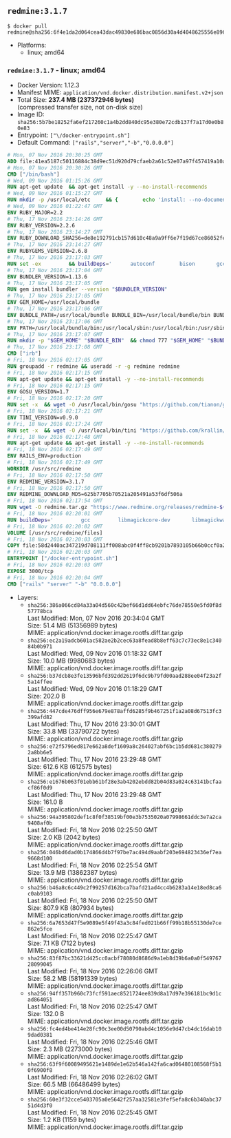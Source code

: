 ## `redmine:3.1.7`

```console
$ docker pull redmine@sha256:6f4e1da2d064cea43dac49830e686bac0856d30a4d4048625556e8969542f5e7
```

-	Platforms:
	-	linux; amd64

### `redmine:3.1.7` - linux; amd64

-	Docker Version: 1.12.3
-	Manifest MIME: `application/vnd.docker.distribution.manifest.v2+json`
-	Total Size: **237.4 MB (237372946 bytes)**  
	(compressed transfer size, not on-disk size)
-	Image ID: `sha256:5b7be18252fa6ef217260c1a4b2dd840dc95e380e72cdb137f7a17d0e0b80e83`
-	Entrypoint: `["\/docker-entrypoint.sh"]`
-	Default Command: `["rails","server","-b","0.0.0.0"]`

```dockerfile
# Mon, 07 Nov 2016 20:30:25 GMT
ADD file:41ea5187c50116884c38d9ec51d920d79cfaeb2a61c52e07a97f457419a10a4f in / 
# Mon, 07 Nov 2016 20:30:26 GMT
CMD ["/bin/bash"]
# Wed, 09 Nov 2016 01:15:26 GMT
RUN apt-get update 	&& apt-get install -y --no-install-recommends 		bzip2 		ca-certificates 		libffi-dev 		libgdbm3 		libssl-dev 		libyaml-dev 		procps 		zlib1g-dev 	&& rm -rf /var/lib/apt/lists/*
# Wed, 09 Nov 2016 01:15:27 GMT
RUN mkdir -p /usr/local/etc 	&& { 		echo 'install: --no-document'; 		echo 'update: --no-document'; 	} >> /usr/local/etc/gemrc
# Wed, 09 Nov 2016 01:22:47 GMT
ENV RUBY_MAJOR=2.2
# Thu, 17 Nov 2016 23:14:26 GMT
ENV RUBY_VERSION=2.2.6
# Thu, 17 Nov 2016 23:14:27 GMT
ENV RUBY_DOWNLOAD_SHA256=de8e192791cb157d610c48a9a9ff6e7f19d67ce86052feae62b82e3682cc675f
# Thu, 17 Nov 2016 23:14:27 GMT
ENV RUBYGEMS_VERSION=2.6.8
# Thu, 17 Nov 2016 23:17:03 GMT
RUN set -ex 		&& buildDeps=' 		autoconf 		bison 		gcc 		libbz2-dev 		libgdbm-dev 		libglib2.0-dev 		libncurses-dev 		libreadline-dev 		libxml2-dev 		libxslt-dev 		make 		ruby 		wget 	' 	&& apt-get update 	&& apt-get install -y --no-install-recommends $buildDeps 	&& rm -rf /var/lib/apt/lists/* 		&& wget -O ruby.tar.gz "https://cache.ruby-lang.org/pub/ruby/$RUBY_MAJOR/ruby-$RUBY_VERSION.tar.gz" 	&& echo "$RUBY_DOWNLOAD_SHA256 *ruby.tar.gz" | sha256sum -c - 		&& mkdir -p /usr/src/ruby 	&& tar -xzf ruby.tar.gz -C /usr/src/ruby --strip-components=1 	&& rm ruby.tar.gz 		&& cd /usr/src/ruby 		&& { 		echo '#define ENABLE_PATH_CHECK 0'; 		echo; 		cat file.c; 	} > file.c.new 	&& mv file.c.new file.c 		&& autoconf 	&& ./configure --disable-install-doc 	&& make -j"$(nproc)" 	&& make install 		&& apt-get purge -y --auto-remove $buildDeps 	&& cd / 	&& rm -r /usr/src/ruby 		&& gem update --system "$RUBYGEMS_VERSION"
# Thu, 17 Nov 2016 23:17:04 GMT
ENV BUNDLER_VERSION=1.13.6
# Thu, 17 Nov 2016 23:17:05 GMT
RUN gem install bundler --version "$BUNDLER_VERSION"
# Thu, 17 Nov 2016 23:17:05 GMT
ENV GEM_HOME=/usr/local/bundle
# Thu, 17 Nov 2016 23:17:06 GMT
ENV BUNDLE_PATH=/usr/local/bundle BUNDLE_BIN=/usr/local/bundle/bin BUNDLE_SILENCE_ROOT_WARNING=1 BUNDLE_APP_CONFIG=/usr/local/bundle
# Thu, 17 Nov 2016 23:17:06 GMT
ENV PATH=/usr/local/bundle/bin:/usr/local/sbin:/usr/local/bin:/usr/sbin:/usr/bin:/sbin:/bin
# Thu, 17 Nov 2016 23:17:07 GMT
RUN mkdir -p "$GEM_HOME" "$BUNDLE_BIN" 	&& chmod 777 "$GEM_HOME" "$BUNDLE_BIN"
# Thu, 17 Nov 2016 23:17:08 GMT
CMD ["irb"]
# Fri, 18 Nov 2016 02:17:05 GMT
RUN groupadd -r redmine && useradd -r -g redmine redmine
# Fri, 18 Nov 2016 02:17:15 GMT
RUN apt-get update && apt-get install -y --no-install-recommends 		ca-certificates 		wget 	&& rm -rf /var/lib/apt/lists/*
# Fri, 18 Nov 2016 02:17:15 GMT
ENV GOSU_VERSION=1.7
# Fri, 18 Nov 2016 02:17:20 GMT
RUN set -x 	&& wget -O /usr/local/bin/gosu "https://github.com/tianon/gosu/releases/download/$GOSU_VERSION/gosu-$(dpkg --print-architecture)" 	&& wget -O /usr/local/bin/gosu.asc "https://github.com/tianon/gosu/releases/download/$GOSU_VERSION/gosu-$(dpkg --print-architecture).asc" 	&& export GNUPGHOME="$(mktemp -d)" 	&& gpg --keyserver ha.pool.sks-keyservers.net --recv-keys B42F6819007F00F88E364FD4036A9C25BF357DD4 	&& gpg --batch --verify /usr/local/bin/gosu.asc /usr/local/bin/gosu 	&& rm -r "$GNUPGHOME" /usr/local/bin/gosu.asc 	&& chmod +x /usr/local/bin/gosu 	&& gosu nobody true
# Fri, 18 Nov 2016 02:17:21 GMT
ENV TINI_VERSION=v0.9.0
# Fri, 18 Nov 2016 02:17:24 GMT
RUN set -x 	&& wget -O /usr/local/bin/tini "https://github.com/krallin/tini/releases/download/$TINI_VERSION/tini" 	&& wget -O /usr/local/bin/tini.asc "https://github.com/krallin/tini/releases/download/$TINI_VERSION/tini.asc" 	&& export GNUPGHOME="$(mktemp -d)" 	&& gpg --keyserver ha.pool.sks-keyservers.net --recv-keys 6380DC428747F6C393FEACA59A84159D7001A4E5 	&& gpg --batch --verify /usr/local/bin/tini.asc /usr/local/bin/tini 	&& rm -r "$GNUPGHOME" /usr/local/bin/tini.asc 	&& chmod +x /usr/local/bin/tini 	&& tini -h
# Fri, 18 Nov 2016 02:17:48 GMT
RUN apt-get update && apt-get install -y --no-install-recommends 		imagemagick 		libmysqlclient18 		libpq5 		libsqlite3-0 				bzr 		git 		mercurial 		openssh-client 		subversion 	&& rm -rf /var/lib/apt/lists/*
# Fri, 18 Nov 2016 02:17:49 GMT
ENV RAILS_ENV=production
# Fri, 18 Nov 2016 02:17:49 GMT
WORKDIR /usr/src/redmine
# Fri, 18 Nov 2016 02:17:50 GMT
ENV REDMINE_VERSION=3.1.7
# Fri, 18 Nov 2016 02:17:50 GMT
ENV REDMINE_DOWNLOAD_MD5=625b7705b70521a205491a53f6df506a
# Fri, 18 Nov 2016 02:17:54 GMT
RUN wget -O redmine.tar.gz "https://www.redmine.org/releases/redmine-${REDMINE_VERSION}.tar.gz" 	&& echo "$REDMINE_DOWNLOAD_MD5 redmine.tar.gz" | md5sum -c - 	&& tar -xvf redmine.tar.gz --strip-components=1 	&& rm redmine.tar.gz files/delete.me log/delete.me 	&& mkdir -p tmp/pdf public/plugin_assets 	&& chown -R redmine:redmine ./
# Fri, 18 Nov 2016 02:20:01 GMT
RUN buildDeps=' 		gcc 		libmagickcore-dev 		libmagickwand-dev 		libmysqlclient-dev 		libpq-dev 		libsqlite3-dev 		make 		patch 	' 	&& set -ex 	&& apt-get update && apt-get install -y $buildDeps --no-install-recommends 	&& rm -rf /var/lib/apt/lists/* 	&& bundle install --without development test 	&& for adapter in mysql2 postgresql sqlite3; do 		echo "$RAILS_ENV:" > ./config/database.yml; 		echo "  adapter: $adapter" >> ./config/database.yml; 		bundle install --without development test; 	done 	&& rm ./config/database.yml 	&& apt-get purge -y --auto-remove $buildDeps
# Fri, 18 Nov 2016 02:20:02 GMT
VOLUME [/usr/src/redmine/files]
# Fri, 18 Nov 2016 02:20:03 GMT
COPY file:58d2440ac347219d708111ff008abc0f4ff8cb9201b7893105b66b0ccf0a2521 in / 
# Fri, 18 Nov 2016 02:20:03 GMT
ENTRYPOINT ["/docker-entrypoint.sh"]
# Fri, 18 Nov 2016 02:20:03 GMT
EXPOSE 3000/tcp
# Fri, 18 Nov 2016 02:20:04 GMT
CMD ["rails" "server" "-b" "0.0.0.0"]
```

-	Layers:
	-	`sha256:386a066cd84a33a04d560c42bef66d1dd64ebfc76de78550e5fd0f8d57778bca`  
		Last Modified: Mon, 07 Nov 2016 20:34:04 GMT  
		Size: 51.4 MB (51356989 bytes)  
		MIME: application/vnd.docker.image.rootfs.diff.tar.gzip
	-	`sha256:ec2a19adcb601ac582ae2b2cec63a8fead8b8eff63c7c73ec8e1c34084b0b971`  
		Last Modified: Wed, 09 Nov 2016 01:18:32 GMT  
		Size: 10.0 MB (9980683 bytes)  
		MIME: application/vnd.docker.image.rootfs.diff.tar.gzip
	-	`sha256:b37dcb8e3fe13596bfd392dd2619f6dc9b79fd00aad288ee04f23a2f5a14ffee`  
		Last Modified: Wed, 09 Nov 2016 01:18:29 GMT  
		Size: 202.0 B  
		MIME: application/vnd.docker.image.rootfs.diff.tar.gzip
	-	`sha256:447cde476dff956e679e878affd6285f9b467251f1a2a08d67513fc3399afd82`  
		Last Modified: Thu, 17 Nov 2016 23:30:01 GMT  
		Size: 33.8 MB (33790722 bytes)  
		MIME: application/vnd.docker.image.rootfs.diff.tar.gzip
	-	`sha256:e72f5796ed817e662a8def1609a8c264027abf6bc1b5dd681c3802792a8bb6e5`  
		Last Modified: Thu, 17 Nov 2016 23:29:48 GMT  
		Size: 612.6 KB (612575 bytes)  
		MIME: application/vnd.docker.image.rootfs.diff.tar.gzip
	-	`sha256:e1676b063f01ebb61bf28e3ab4202ebdd82b04d83a024c63141bcfaacf86f0d9`  
		Last Modified: Thu, 17 Nov 2016 23:29:48 GMT  
		Size: 161.0 B  
		MIME: application/vnd.docker.image.rootfs.diff.tar.gzip
	-	`sha256:94a395802def1c8f0f38519bf00e3b7535020a07998661ddc3e7a2ca9408af0b`  
		Last Modified: Fri, 18 Nov 2016 02:25:50 GMT  
		Size: 2.0 KB (2042 bytes)  
		MIME: application/vnd.docker.image.rootfs.diff.tar.gzip
	-	`sha256:046bd6dad0b174866d4b7f97be7ac494d9aabf203e694823436ef7ea9668d100`  
		Last Modified: Fri, 18 Nov 2016 02:25:54 GMT  
		Size: 13.9 MB (13862387 bytes)  
		MIME: application/vnd.docker.image.rootfs.diff.tar.gzip
	-	`sha256:b46a8c6c449c2f99257d162bca7bafd21ad4cc4b6283a14e18ed8ca6c0ab9103`  
		Last Modified: Fri, 18 Nov 2016 02:25:50 GMT  
		Size: 807.9 KB (807934 bytes)  
		MIME: application/vnd.docker.image.rootfs.diff.tar.gzip
	-	`sha256:6a7653d47f5e9089e5f49f43a3c84fed021b66ff99b18b55130de7ce862e5fce`  
		Last Modified: Fri, 18 Nov 2016 02:25:47 GMT  
		Size: 7.1 KB (7122 bytes)  
		MIME: application/vnd.docker.image.rootfs.diff.tar.gzip
	-	`sha256:83f87bc33621d425cc0acbf78080d8686d9a1eb8d39b6a0a0f54976728099045`  
		Last Modified: Fri, 18 Nov 2016 02:26:06 GMT  
		Size: 58.2 MB (58191339 bytes)  
		MIME: application/vnd.docker.image.rootfs.diff.tar.gzip
	-	`sha256:94ff357b960c73fcf591aec8521724ee839d8a17d97e396181bc9d1cad864051`  
		Last Modified: Fri, 18 Nov 2016 02:25:47 GMT  
		Size: 132.0 B  
		MIME: application/vnd.docker.image.rootfs.diff.tar.gzip
	-	`sha256:fc4ed4be414e28fc90c3ee00d50790abd4c1056e9d47cb4dc16dab109dad0381`  
		Last Modified: Fri, 18 Nov 2016 02:25:46 GMT  
		Size: 2.3 MB (2273000 bytes)  
		MIME: application/vnd.docker.image.rootfs.diff.tar.gzip
	-	`sha256:63f9f60089495621e1489de1e62b546a142fa6cad06480108568f5b10f6900f8`  
		Last Modified: Fri, 18 Nov 2016 02:26:02 GMT  
		Size: 66.5 MB (66486499 bytes)  
		MIME: application/vnd.docker.image.rootfs.diff.tar.gzip
	-	`sha256:60e3f32cce5403705a0e5642f257aa32581e3fef5efa8c6b340abc3751d4d3f0`  
		Last Modified: Fri, 18 Nov 2016 02:25:45 GMT  
		Size: 1.2 KB (1159 bytes)  
		MIME: application/vnd.docker.image.rootfs.diff.tar.gzip
